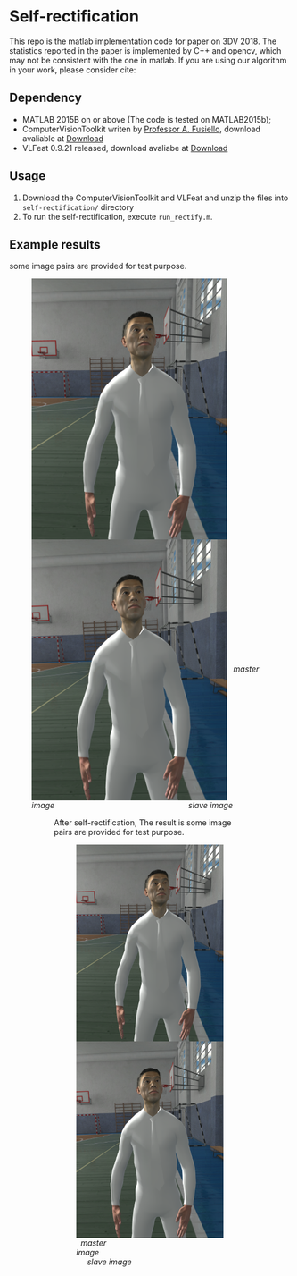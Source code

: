 # Self-rectification
This repo is the matlab implementation code for paper on 3DV 2018. The statistics reported in the paper is implemented by C++ and opencv, which may not be consistent with the one in matlab.
If you are using our algorithm in your work, please consider cite:

## Dependency
* MATLAB 2015B on or above (The code is tested on MATLAB2015b);
* ComputerVisionToolkit writen by [Professor  A. Fusiello](http://www.diegm.uniud.it/fusiello/), download avaliable at [Download](http://www.diegm.uniud.it/fusiello/sw/ComputerVisionToolkit.zip)
* VLFeat 0.9.21 released, download avaliabe at [Download](http://www.vlfeat.org/download/vlfeat-0.9.21-bin.tar.gz)
## Usage
1. Download the ComputerVisionToolkit and VLFeat and unzip the files into `self-rectification/` directory
2. To run the self-rectification, execute `run_rectify.m`. 
## Example results
some image pairs are provided for test purpose.
<figure>
 <img src="https://github.com/garroud/self-rectification/blob/master/test_data/image0_s.png" align=left width="350"> 
 <img src="https://github.com/garroud/self-rectification/blob/master/test_data/image1_s.png" align=center width="350">
 <em>&nbsp;&nbsp;master image&nbsp;&nbsp;&nbsp;&nbsp;&nbsp;&nbsp;&nbsp;&nbsp;&nbsp;&nbsp;&nbsp;&nbsp;&nbsp;&nbsp;&nbsp;&nbsp;&nbsp;&nbsp;&nbsp;&nbsp;&nbsp;&nbsp;&nbsp;&nbsp;&nbsp;&nbsp;&nbsp;&nbsp;&nbsp;&nbsp;&nbsp;&nbsp;&nbsp;&nbsp;&nbsp;&nbsp;&nbsp;&nbsp;&nbsp;&nbsp;&nbsp;&nbsp;&nbsp;&nbsp;&nbsp;&nbsp;&nbsp;&nbsp;&nbsp;&nbsp;&nbsp;&nbsp;&nbsp;&nbsp;&nbsp;&nbsp;&nbsp;&nbsp;&nbsp;&nbsp;&nbsp;slave image</em>
<figure>
After self-rectification, The result is
some image pairs are provided for test purpose.
<figure>
 <img src="https://github.com/garroud/self-rectification/blob/master/test_data/image0_s.png" align=left width="350"> 
 <img src="https://github.com/garroud/self-rectification/blob/master/test_data/image1_s.png" align=center width="350">
 <em>&nbsp;&nbsp;master image&nbsp;&nbsp;&nbsp;&nbsp;&nbsp;&nbsp;&nbsp;&nbsp;&nbsp;&nbsp;&nbsp;&nbsp;&nbsp;&nbsp;&nbsp;&nbsp;&nbsp;&nbsp;&nbsp;&nbsp;&nbsp;&nbsp;&nbsp;&nbsp;&nbsp;&nbsp;&nbsp;&nbsp;&nbsp;&nbsp;&nbsp;&nbsp;&nbsp;&nbsp;&nbsp;&nbsp;&nbsp;&nbsp;&nbsp;&nbsp;&nbsp;&nbsp;&nbsp;&nbsp;&nbsp;&nbsp;&nbsp;&nbsp;&nbsp;&nbsp;&nbsp;&nbsp;&nbsp;&nbsp;&nbsp;&nbsp;&nbsp;&nbsp;&nbsp;&nbsp;&nbsp;slave image</em>
<figure>
